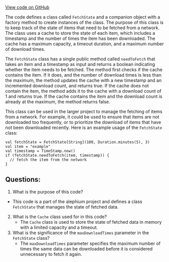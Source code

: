 [View code on GitHub](https://github.com/alephium/alephium/flow/src/main/scala/org/alephium/flow/network/sync/FetchState.scala)

The code defines a class called `FetchState` and a companion object with a factory method to create instances of the class. The purpose of this class is to keep track of the state of items that need to be fetched from a network. The class uses a cache to store the state of each item, which includes a timestamp and the number of times the item has been downloaded. The cache has a maximum capacity, a timeout duration, and a maximum number of download times.

The `FetchState` class has a single public method called `needToFetch` that takes an item and a timestamp as input and returns a boolean indicating whether the item needs to be fetched. The method first checks if the cache contains the item. If it does, and the number of download times is less than the maximum, the method updates the cache with a new timestamp and an incremented download count, and returns true. If the cache does not contain the item, the method adds it to the cache with a download count of 1 and returns true. If the cache contains the item and the download count is already at the maximum, the method returns false.

This class can be used in the larger project to manage the fetching of items from a network. For example, it could be used to ensure that items are not downloaded too frequently, or to prioritize the download of items that have not been downloaded recently. Here is an example usage of the `FetchState` class:

```
val fetchState = FetchState[String](100, Duration.minutes(5), 3)
val item = "example"
val timestamp = TimeStamp.now()
if (fetchState.needToFetch(item, timestamp)) {
  // fetch the item from the network
}
```
## Questions: 
 1. What is the purpose of this code?
   - This code is a part of the alephium project and defines a class `FetchState` that manages the state of fetched data.
2. What is the `Cache` class used for in this code?
   - The `Cache` class is used to store the state of fetched data in memory with a limited capacity and a timeout.
3. What is the significance of the `maxDownloadTimes` parameter in the `FetchState` class?
   - The `maxDownloadTimes` parameter specifies the maximum number of times the same data can be downloaded before it is considered unnecessary to fetch it again.